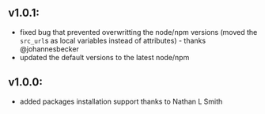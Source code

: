 ## v1.0.1:

 * fixed bug that prevented overwritting the node/npm versions (moved the `src_url`s as local variables instead of attributes) - thanks @johannesbecker
 * updated the default versions to the latest node/npm

## v1.0.0:

* added packages installation support thanks to Nathan L Smith
